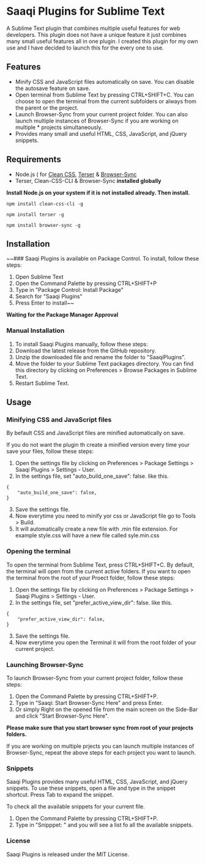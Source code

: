 # Saaqi Plugins for Sublime Text

A Sublime Text plugin that combines multiple useful features for web developers. This plugin does not have a unique feature it just combines many small useful features all in one plugin. I created this plugin for my own use and I have decided to launch this for the every one to use.

## Features

* Minify CSS and JavaScript files automatically on save. You can disable the autosave feature on save.
* Open terminal from Sublime Text by pressing CTRL+SHIFT+C. You can choose to open the terminal from the current subfolders or always from the parent or the project.
* Launch Browser-Sync from your current project folder. You can also launch multiple instances of Browser-Sync if you are working on multiple * projects simultaneously.
* Provides many small and useful HTML, CSS, JavaScript, and jQuery snippets.


## Requirements

* Node.js ( for [Clean CSS](https://www.npmjs.com/package/clean-css-cli), [Terser](https://www.npmjs.com/package/tersers) & [Browser-Sync](https://www.npmjs.com/package/browser-sync)
* Terser, Clean-CSS-CLI & Browser-Sync **installed globally**

**Install Node.js on your system if it is not installed already. Then install.**

<pre><code>npm install clean-css-cli -g</code></pre>
<pre><code>npm install terser -g</code></pre>
<pre><code>npm install browser-sync -g</code></pre>


## Installation

~~### Saaqi Plugins is available on Package Control. To install, follow these steps:
1. Open Sublime Text
2. Open the Command Palette by pressing CTRL+SHIFT+P
3. Type in "Package Control: Install Package"
4. Search for "Saaqi Plugins"
5. Press Enter to install~~

**Waiting for the Package Manager Approval**

### Manual Installation
1. To install Saaqi Plugins manually, follow these steps:
2. Download the latest release from the GitHub repository.
2. Unzip the downloaded file and rename the folder to "SaaqiPlugins".
4. Move the folder to your Sublime Text packages directory. You can find this directory by clicking on Preferences > Browse Packages in Sublime Text.
5. Restart Sublime Text.


## Usage

### Minifying CSS and JavaScript files
By befault CSS and JavaScript files are minified automatically on save.

If you do not want the plugin th create a minified version every time your save your files, follow these steps:

1. Open the settings file by clicking on Preferences > Package Settings > Saaqi Plugins > Settings - User.
2. In the settings file, set "auto_build_one_save": false. like this.
<pre><code>{
    "auto_build_one_save": false,
}</code></pre>
3. Save the settings file.
4. Now everytime you need to minify yor css or JavaScript file go to Tools > Build.
5. It will automatically create a new file with .min file extension. For example style.css will have a new file called syle.min.css

### Opening the terminal

To open the terminal from Sublime Text, press CTRL+SHIFT+C. By default, the terminal will open from the current active folders. If you want to open the terminal from the root of your Proect folder, follow these steps:

1. Open the settings file by clicking on Preferences > Package Settings > Saaqi Plugins > Settings - User.
2. In the settings file, set "prefer_active_view_dir": false. like this.
<pre><code>{
    "prefer_active_view_dir": false,
}</pre></code>
3. Save the settings file.
4. Now everytime you open the Terminal it will from the root folder of your current project.

### Launching Browser-Sync

To launch Browser-Sync from your current project folder, follow these steps:

1. Open the Command Palette by pressing CTRL+SHIFT+P.
2. Type in "Saaqi: Start Browser-Sync Here" and press Enter.
3. Or simply Right on the opened file from the main screen on the Side-Bar and click "Start Browser-Sync Here".

**Please make sure that you start browser sync from root of your projects folders.**

If you are working on multiple prjects you can launch multiple instances of Browser-Sync, repeat the above steps for each project you want to launch.

### Snippets

Saaqi Plugins provides many useful HTML, CSS, JavaScript, and jQuery snippets. To use these snippets, open a file and type in the snippet shortcut. Press Tab to expand the snippet.

To check all the available snippets for your current file.

1. Open the Command Palette by pressing CTRL+SHIFT+P.
2. Type in "Snipppet: " and you will see a list fo all the available snippets. 

### License
Saaqi Plugins is released under the MIT License.
